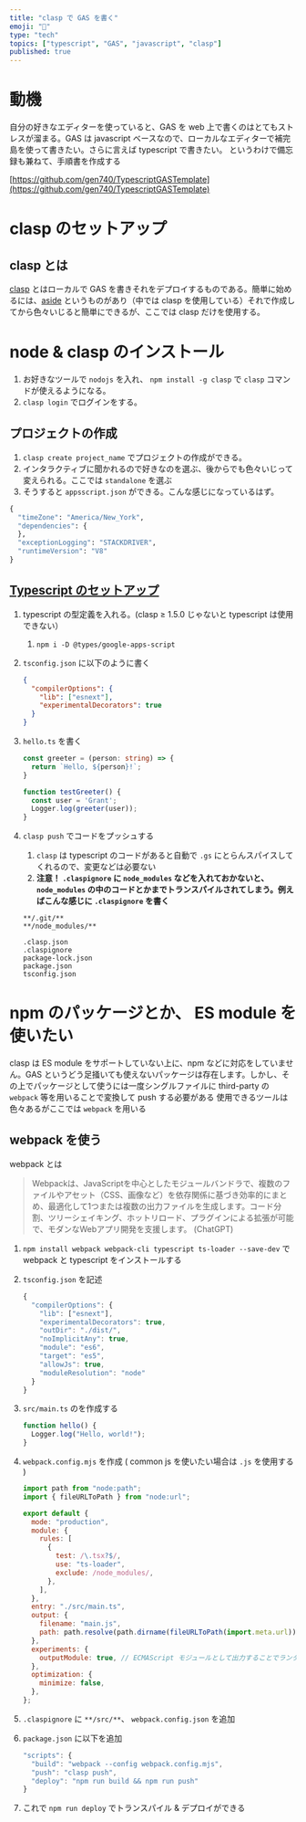 ```yaml
---
title: "clasp で GAS を書く"
emoji: "💪"
type: "tech"
topics: ["typescript", "GAS", "javascript", "clasp"]
published: true
---
```


# 動機

自分の好きなエディターを使っていると、GAS を web 上で書くのはとてもストレスが溜まる。GAS は javascript ベースなので、ローカルなエディターで補完島を使って書きたい。さらに言えば typescript で書きたい。
というわけで備忘録も兼ねて、手順書を作成する

[https://github.com/gen740/TypescriptGASTemplate](https://github.com/gen740/TypescriptGASTemplate)

# clasp のセットアップ

## clasp とは

[clasp](https://github.com/google/clasp) とはローカルで GAS を書きそれをデプロイするものである。簡単に始めるには、[aside](https://github.com/google/aside) というものがあり（中では clasp を使用している）それで作成してから色々いじると簡単にできるが、ここでは clasp だけを使用する。

# node & clasp のインストール

1. お好きなツールで `nodojs` を入れ、 `npm install -g clasp` で `clasp` コマンドが使えるようになる。
1. `clasp login` でログインをする。

## プロジェクトの作成

1. `clasp create project_name` でプロジェクトの作成ができる。
1. インタラクティブに聞かれるので好きなのを選ぶ、後からでも色々いじって変えられる。ここでは `standalone` を選ぶ 
1. そうすると `appsscript.json` ができる。こんな感じになっているはず。

```python
{
  "timeZone": "America/New_York",
  "dependencies": {
  },
  "exceptionLogging": "STACKDRIVER",
  "runtimeVersion": "V8"
}
```

## [Typescript のセットアップ](https://github.com/google/clasp/blob/master/docs/typescript.md)

1. typescript の型定義を入れる。(clasp ≥ 1.5.0 じゃないと typescript は使用できない）
    1. `npm i -D @types/google-apps-script` 
1. `tsconfig.json` に以下のように書く

    ```json
    {
      "compilerOptions": {
        "lib": ["esnext"],
        "experimentalDecorators": true
      }
    }
    ```
1. `hello.ts` を書く

    ```typescript
    const greeter = (person: string) => {
      return `Hello, ${person}!`;
    }

    function testGreeter() {
      const user = 'Grant';
      Logger.log(greeter(user));
    }
    ```
1. `clasp push` でコードをプッシュする
    1. `clasp` は typescript のコードがあると自動で `.gs` にとらんスパイスしてくれるので、変更などは必要ない
    1. **注意！ ****`.claspignore`**** に ****`node_modules`**** などを入れておかないと、 ****`node_modules`**** の中のコードとかまでトランスパイルされてしまう。例えばこんな感じに ****`.claspignore`**** を書く**

    ```plain text
    **/.git/**
    **/node_modules/**

    .clasp.json
    .claspignore
    package-lock.json
    package.json
    tsconfig.json
    ```

# npm のパッケージとか、 ES module を使いたい

clasp は ES module をサポートしていない上に、npm などに対応をしていません。GAS というどう足掻いても使えないパッケージは存在します。しかし、その上でパッケージとして使うには一度シングルファイルに third-party の `webpack` 等を用いることで変換して push する必要がある
使用できるツールは色々あるがここでは `webpack` を用いる

## webpack を使う

webpack とは

>Webpackは、JavaScriptを中心としたモジュールバンドラで、複数のファイルやアセット（CSS、画像など）を依存関係に基づき効率的にまとめ、最適化して1つまたは複数の出力ファイルを生成します。コード分割、ツリーシェイキング、ホットリロード、プラグインによる拡張が可能で、モダンなWebアプリ開発を支援します。 (ChatGPT)



1. `npm install webpack webpack-cli typescript ts-loader --save-dev` で webpack と typescript をインストールする
1. `tsconfig.json` を記述

    ```typescript
    {
      "compilerOptions": {
        "lib": ["esnext"],
        "experimentalDecorators": true,
        "outDir": "./dist/",
        "noImplicitAny": true,
        "module": "es6",
        "target": "es5",
        "allowJs": true,
        "moduleResolution": "node"
      }
    }
    ```
1. `src/main.ts` のを作成する

    ```typescript
    function hello() {
      Logger.log("Hello, world!");
    }
    ```
1. `webpack.config.mjs` を作成 ( common js を使いたい場合は `.js` を使用する )

    ```javascript
    import path from "node:path";
    import { fileURLToPath } from "node:url";

    export default {
      mode: "production",
      module: {
        rules: [
          {
            test: /\.tsx?$/,
            use: "ts-loader",
            exclude: /node_modules/,
          },
        ],
      },
      entry: "./src/main.ts",
      output: {
        filename: "main.js",
        path: path.resolve(path.dirname(fileURLToPath(import.meta.url)), "dist"),
      },
      experiments: {
        outputModule: true, // ECMAScript モジュールとして出力することでランタイムを削減
      },
      optimization: {
        minimize: false,
      },
    };
    ```
1. `.claspignore` に `**/src/**`、 `webpack.config.json` を追加
1. `package.json` に以下を追加

    ```typescript
    "scripts": {
      "build": "webpack --config webpack.config.mjs",
      "push": "clasp push",
      "deploy": "npm run build && npm run push"
    }
    ```
1. これで `npm run deploy` でトランスパイル & デプロイができる